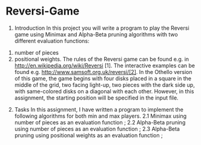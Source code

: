 Reversi-Game
============
1. Introduction
In this project you will write a program to play the Reversi game using Minimax and Alpha-Beta pruning algorithms with two different evaluation functions:
1) number of pieces
2) positional weights.
The rules of the Reversi game can be found e.g. in http://en.wikipedia.org/wiki/Reversi [1]. The interactive examples can be found e.g. http://www.samsoft.org.uk/reversi/[2]. In the Othello version of this game, the game begins with four disks placed in a square in the middle of the grid, two facing light-up, two pieces with the dark side up, with same-colored disks on a diagonal with each other. However, in this assignment, the starting position will be specified in the input file.

2. Tasks
In this assignment, I have written a program to implement the following algorithms for both min and max players.
2.1 Minimax using number of pieces as an evaluation function ;
2.2 Alpha-Beta pruning using number of pieces as an evaluation function ; 2.3 Alpha-Beta pruning using positional weights as an evaluation function ;
